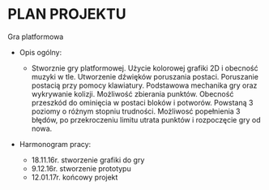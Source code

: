 # PLAN PROJEKTU

Gra platformowa

* Opis ogólny:
  - Stworznie gry platformowej. Użycie kolorowej grafiki 2D i obecność muzyki w tle. Utworzenie dźwięków poruszania postaci. Poruszanie postacią przy pomocy klawiatury. Podstawowa mechanika gry oraz wykrywanie kolizji. Możliwość zbierania punktów. Obecność przeszkód do ominięcia w postaci bloków i potworów. Powstaną 3 poziomy o różnym stopniu trudności. Możliwosć popełnienia 3 błędów, po przekroczeniu limitu utrata punktów i rozpoczęcie gry od nowa.
  
* Harmonogram pracy:
  - 18.11.16r. stworzenie grafiki do gry
  - 9.12.16r. stworzenie prototypu
  - 12.01.17r. końcowy projekt 
